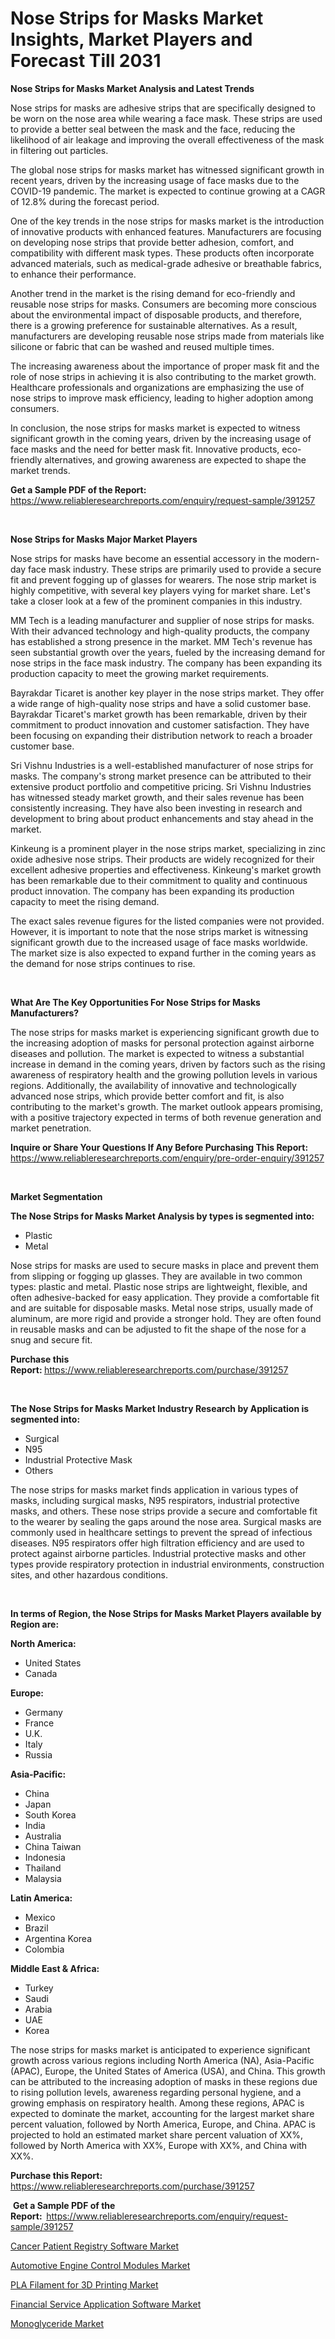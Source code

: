 <p><h1>Nose Strips for Masks Market Insights, Market Players and Forecast Till 2031</h1></p><p><strong>Nose Strips for Masks Market Analysis and Latest Trends</strong></p>
<p><p>Nose strips for masks are adhesive strips that are specifically designed to be worn on the nose area while wearing a face mask. These strips are used to provide a better seal between the mask and the face, reducing the likelihood of air leakage and improving the overall effectiveness of the mask in filtering out particles.</p><p>The global nose strips for masks market has witnessed significant growth in recent years, driven by the increasing usage of face masks due to the COVID-19 pandemic. The market is expected to continue growing at a CAGR of 12.8% during the forecast period.</p><p>One of the key trends in the nose strips for masks market is the introduction of innovative products with enhanced features. Manufacturers are focusing on developing nose strips that provide better adhesion, comfort, and compatibility with different mask types. These products often incorporate advanced materials, such as medical-grade adhesive or breathable fabrics, to enhance their performance.</p><p>Another trend in the market is the rising demand for eco-friendly and reusable nose strips for masks. Consumers are becoming more conscious about the environmental impact of disposable products, and therefore, there is a growing preference for sustainable alternatives. As a result, manufacturers are developing reusable nose strips made from materials like silicone or fabric that can be washed and reused multiple times.</p><p>The increasing awareness about the importance of proper mask fit and the role of nose strips in achieving it is also contributing to the market growth. Healthcare professionals and organizations are emphasizing the use of nose strips to improve mask efficiency, leading to higher adoption among consumers.</p><p>In conclusion, the nose strips for masks market is expected to witness significant growth in the coming years, driven by the increasing usage of face masks and the need for better mask fit. Innovative products, eco-friendly alternatives, and growing awareness are expected to shape the market trends.</p></p>
<p><strong>Get a Sample PDF of the Report:&nbsp;</strong> <a href="https://www.reliableresearchreports.com/enquiry/request-sample/391257">https://www.reliableresearchreports.com/enquiry/request-sample/391257</a></p>
<p>&nbsp;</p>
<p><strong>Nose Strips for Masks Major Market Players</strong></p>
<p><p>Nose strips for masks have become an essential accessory in the modern-day face mask industry. These strips are primarily used to provide a secure fit and prevent fogging up of glasses for wearers. The nose strip market is highly competitive, with several key players vying for market share. Let's take a closer look at a few of the prominent companies in this industry.</p><p>MM Tech is a leading manufacturer and supplier of nose strips for masks. With their advanced technology and high-quality products, the company has established a strong presence in the market. MM Tech's revenue has seen substantial growth over the years, fueled by the increasing demand for nose strips in the face mask industry. The company has been expanding its production capacity to meet the growing market requirements.</p><p>Bayrakdar Ticaret is another key player in the nose strips market. They offer a wide range of high-quality nose strips and have a solid customer base. Bayrakdar Ticaret's market growth has been remarkable, driven by their commitment to product innovation and customer satisfaction. They have been focusing on expanding their distribution network to reach a broader customer base.</p><p>Sri Vishnu Industries is a well-established manufacturer of nose strips for masks. The company's strong market presence can be attributed to their extensive product portfolio and competitive pricing. Sri Vishnu Industries has witnessed steady market growth, and their sales revenue has been consistently increasing. They have also been investing in research and development to bring about product enhancements and stay ahead in the market.</p><p>Kinkeung is a prominent player in the nose strips market, specializing in zinc oxide adhesive nose strips. Their products are widely recognized for their excellent adhesive properties and effectiveness. Kinkeung's market growth has been remarkable due to their commitment to quality and continuous product innovation. The company has been expanding its production capacity to meet the rising demand.</p><p>The exact sales revenue figures for the listed companies were not provided. However, it is important to note that the nose strips market is witnessing significant growth due to the increased usage of face masks worldwide. The market size is also expected to expand further in the coming years as the demand for nose strips continues to rise.</p></p>
<p>&nbsp;</p>
<p><strong>What Are The Key Opportunities For Nose Strips for Masks Manufacturers?</strong></p>
<p><p>The nose strips for masks market is experiencing significant growth due to the increasing adoption of masks for personal protection against airborne diseases and pollution. The market is expected to witness a substantial increase in demand in the coming years, driven by factors such as the rising awareness of respiratory health and the growing pollution levels in various regions. Additionally, the availability of innovative and technologically advanced nose strips, which provide better comfort and fit, is also contributing to the market's growth. The market outlook appears promising, with a positive trajectory expected in terms of both revenue generation and market penetration.</p></p>
<p><strong>Inquire or Share Your Questions If Any Before Purchasing This Report:</strong> <a href="https://www.reliableresearchreports.com/enquiry/pre-order-enquiry/391257">https://www.reliableresearchreports.com/enquiry/pre-order-enquiry/391257</a></p>
<p>&nbsp;</p>
<p><strong>Market Segmentation</strong></p>
<p><strong>The Nose Strips for Masks Market Analysis by types is segmented into:</strong></p>
<p><ul><li>Plastic</li><li>Metal</li></ul></p>
<p><p>Nose strips for masks are used to secure masks in place and prevent them from slipping or fogging up glasses. They are available in two common types: plastic and metal. Plastic nose strips are lightweight, flexible, and often adhesive-backed for easy application. They provide a comfortable fit and are suitable for disposable masks. Metal nose strips, usually made of aluminum, are more rigid and provide a stronger hold. They are often found in reusable masks and can be adjusted to fit the shape of the nose for a snug and secure fit.</p></p>
<p><strong>Purchase this Report:&nbsp;</strong><a href="https://www.reliableresearchreports.com/purchase/391257">https://www.reliableresearchreports.com/purchase/391257</a></p>
<p>&nbsp;</p>
<p><strong>The Nose Strips for Masks Market Industry Research by Application is segmented into:</strong></p>
<p><ul><li>Surgical</li><li>N95</li><li>Industrial Protective Mask</li><li>Others</li></ul></p>
<p><p>The nose strips for masks market finds application in various types of masks, including surgical masks, N95 respirators, industrial protective masks, and others. These nose strips provide a secure and comfortable fit to the wearer by sealing the gaps around the nose area. Surgical masks are commonly used in healthcare settings to prevent the spread of infectious diseases. N95 respirators offer high filtration efficiency and are used to protect against airborne particles. Industrial protective masks and other types provide respiratory protection in industrial environments, construction sites, and other hazardous conditions.</p></p>
<p>&nbsp;</p>
<p><strong>In terms of Region, the Nose Strips for Masks Market Players available by Region are:</strong></p>
<p>
    <p> <strong> North America: </strong>
        <ul>
            <li>United States</li>
            <li>Canada</li>
        </ul>
        </p> 
    <p> <strong> Europe: </strong>
        <ul>
            <li>Germany</li>
            <li>France</li>
            <li>U.K.</li>
            <li>Italy</li>
            <li>Russia</li>
        </ul>
        </p> 
    <p> <strong> Asia-Pacific: </strong>
        <ul>
            <li>China</li>
            <li>Japan</li>
            <li>South Korea</li>
            <li>India</li>
            <li>Australia</li>
            <li>China Taiwan</li>
            <li>Indonesia</li>
            <li>Thailand</li>
            <li>Malaysia</li>
        </ul>
        </p> 
    <p> <strong> Latin America: </strong>
        <ul>
            <li>Mexico</li>
            <li>Brazil</li>
            <li>Argentina Korea</li>
            <li>Colombia</li>
        </ul>
        </p> 
    <p> <strong> Middle East & Africa: </strong>
        <ul>
            <li>Turkey</li>
            <li>Saudi</li>
            <li>Arabia</li>
            <li>UAE</li>
            <li>Korea</li>
        </ul>
    </p>
    </p>
<p><p>The nose strips for masks market is anticipated to experience significant growth across various regions including North America (NA), Asia-Pacific (APAC), Europe, the United States of America (USA), and China. This growth can be attributed to the increasing adoption of masks in these regions due to rising pollution levels, awareness regarding personal hygiene, and a growing emphasis on respiratory health. Among these regions, APAC is expected to dominate the market, accounting for the largest market share percent valuation, followed by North America, Europe, and China. APAC is projected to hold an estimated market share percent valuation of XX%, followed by North America with XX%, Europe with XX%, and China with XX%.</p></p>
<p><strong>Purchase this Report: </strong><a href="https://www.reliableresearchreports.com/purchase/391257">https://www.reliableresearchreports.com/purchase/391257</a></p>
<p>&nbsp;<strong>Get a Sample PDF of the Report:&nbsp;&nbsp;</strong><a href="https://www.reliableresearchreports.com/enquiry/request-sample/391257">https://www.reliableresearchreports.com/enquiry/request-sample/391257</a></p>
<p><strong></strong></p>
<p><p><a href="https://github.com/lbird53714/Market-Research-Report-List-3/blob/main/cancer-patient-registry-software-market.md">Cancer Patient Registry Software Market</a></p><p><a href="https://medium.com/@juliecastro06/automotive-engine-control-modules-market-report-reveals-the-latest-trends-and-growth-opportunities-c5bb543f39a5">Automotive Engine Control Modules Market</a></p><p><a href="https://medium.com/@wyattconn1966/pla-filament-for-3d-printing-market-trends-forecast-and-competitive-analysis-to-2031-69ba950e3bba">PLA Filament for 3D Printing Market</a></p><p><a href="https://github.com/pizolina/Market-Research-Report-List-3/blob/main/financial-service-application-software-market.md">Financial Service Application Software Market</a></p><p><a href="https://medium.com/@wyattconn1966/monoglyceride-market-the-key-to-successful-business-strategy-forecast-till-2031-2ef3a8e3df24">Monoglyceride Market</a></p></p>